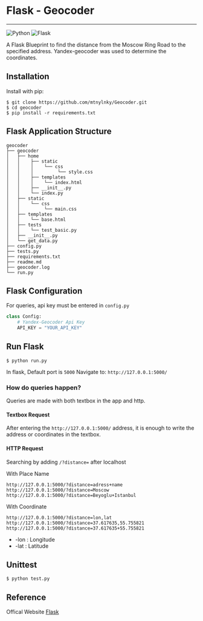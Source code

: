 # Flask - Geocoder
-----
![Python](https://img.shields.io/badge/Python-v^3.8-blue.svg?logo=python&longCache=true&logoColor=white&colorB=5e81ac&style=flat-square&colorA=4c566a) ![Flask](https://img.shields.io/badge/Flask-v1.1.2-blue.svg?longCache=true&logo=flask&style=flat-square&logoColor=white&colorB=5e81ac&colorA=4c566a)

A Flask Blueprint to find the distance from the Moscow Ring Road to the specified address. Yandex-geocoder was used to determine the coordinates.

## Installation

Install with pip:

```
$ git clone https://github.com/mtnylnky/Geocoder.git
$ cd geocoder
$ pip install -r requirements.txt
```

## Flask Application Structure 
```
geocoder
├── geocoder
│   ├── home
│   │    ├── static
│   │    │    └── css
│   │    │         └── style.css
│   │    ├── templates
│   │    │    └── index.html
│   │    ├── __init__.py
│   │    └── index.py
│   ├── static
│   │    └── css
│   │         └── main.css
│   ├── templates
│   │    └── base.html
│   ├── tests
│   │    └── test_basic.py
│   ├── __init__.py
│   └── get_data.py
├── config.py
├── tests.py
├── requirements.txt
├── readme.md
├── geocoder.log
└── run.py
```

## Flask Configuration
For queries, api key must be entered in `config.py`
```python
class Config:
    # Yandex-Geocoder Api Key
    API_KEY = "YOUR_API_KEY"
```
## Run Flask

```
$ python run.py
```
In flask, Default port is `5000`
Navigate to:  `http://127.0.0.1:5000/`

### How do queries happen?

Queries are made with both textbox in the app and http.

#### Textbox Request
After entering the `http://127.0.0.1:5000/` address, it is enough to write the address or coordinates in the textbox.

#### HTTP Request
Searching by adding `/?distance=` after localhost

With Place Name

```
http://127.0.0.1:5000/?distance=adress+name
http://127.0.0.1:5000/?distance=Moscow
http://127.0.0.1:5000/?distance=Beyoglu+Istanbul
```

With Coordinate
```
http://127.0.0.1:5000/?distance=lon,lat
http://127.0.0.1:5000/?distance=37.617635,55.755821
http://127.0.0.1:5000/?distance=37.617635+55.755821
```

* -lon : Longitude
* -lat : Latitude

## Unittest
```
$ python test.py
```

## Reference

Offical Website [Flask](http://flask.pocoo.org/)